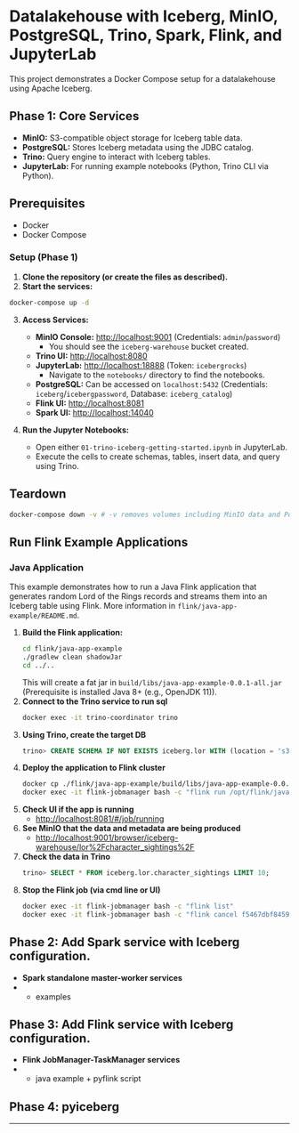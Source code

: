 # Datalakehouse with Iceberg, MinIO, PostgreSQL, Trino, Spark, Flink, and JupyterLab

This project demonstrates a Docker Compose setup for a datalakehouse using Apache Iceberg.

## Phase 1: Core Services

* **MinIO:** S3-compatible object storage for Iceberg table data.
* **PostgreSQL:** Stores Iceberg metadata using the JDBC catalog.
* **Trino:** Query engine to interact with Iceberg tables.
* **JupyterLab:** For running example notebooks (Python, Trino CLI via Python).

## Prerequisites

* Docker
* Docker Compose

### Setup (Phase 1)

1. **Clone the repository (or create the files as described).**
2. **Start the services:**

```bash
docker-compose up -d
```

3. **Access Services:**
    * **MinIO Console:** [http://localhost:9001](http://localhost:9001) (Credentials: `admin`/`password`)
        * You should see the `iceberg-warehouse` bucket created.
    * **Trino UI:** [http://localhost:8080](http://localhost:8080)
    * **JupyterLab:** [http://localhost:18888](http://localhost:18888) (Token: `icebergrocks`)
        * Navigate to the `notebooks/` directory to find the notebooks.
    * **PostgreSQL:** Can be accessed on `localhost:5432` (Credentials: `iceberg`/`icebergpassword`,
      Database: `iceberg_catalog`)
    * **Flink UI:** [http://localhost:8081](http://localhost:8081)
    * **Spark UI:** [http://localhost:14040](http://localhost:14040)

4. **Run the Jupyter Notebooks:**
    * Open either `01-trino-iceberg-getting-started.ipynb` in JupyterLab.
    * Execute the cells to create schemas, tables, insert data, and query using Trino.

## Teardown

```bash
docker-compose down -v # -v removes volumes including MinIO data and PostgreSQL data
```

## Run Flink Example Applications

### Java Application

This example demonstrates how to run a Java Flink application that generates random Lord of the Rings records and
streams them into an Iceberg table using Flink. More information in `flink/java-app-example/README.md`.

1. **Build the Flink application:**
   ```bash
   cd flink/java-app-example
   ./gradlew clean shadowJar
   cd ../..
   ```
   This will create a fat jar in `build/libs/java-app-example-0.0.1-all.jar` (Prerequisite is installed Java 8+ (e.g.,
   OpenJDK 11)).
2. **Connect to the Trino service to run sql**
    ```bash
    docker exec -it trino-coordinator trino
    ```
3. **Using Trino, create the target DB**
    ```sql
    trino> CREATE SCHEMA IF NOT EXISTS iceberg.lor WITH (location = 's3a://iceberg-warehouse/lor/');
    ```
4. **Deploy the application to Flink cluster**
    ```bash
    docker cp ./flink/java-app-example/build/libs/java-app-example-0.0.1-all.jar flink-jobmanager:/opt/flink/java-app-example.jar
    docker exec -it flink-jobmanager bash -c "flink run /opt/flink/java-app-example.jar"
    ```
5. **Check UI if the app is running**
    * [http://localhost:8081/#/job/running](http://localhost:8081/#/job/running)
6. **See MinIO that the data and metadata are being produced**
    * [http://localhost:9001/browser/iceberg-warehouse/lor%2Fcharacter_sightings%2F](http://localhost:9001/browser/iceberg-warehouse/lor%2Fcharacter_sightings%2F)
7. **Check the data in Trino**
    ```sql
    trino> SELECT * FROM iceberg.lor.character_sightings LIMIT 10;
    ```
8. **Stop the Flink job (via cmd line or UI)**
    ```bash
    docker exec -it flink-jobmanager bash -c "flink list"
    docker exec -it flink-jobmanager bash -c "flink cancel f5467dbf8459b4f7f5c0df52ecbc4aa3"
    ```

## Phase 2: Add Spark service with Iceberg configuration.
   * **Spark standalone master-worker services**
   * + examples

## Phase 3: Add Flink service with Iceberg configuration.
   * **Flink JobManager-TaskManager services**
   * + java example + pyflink script

## Phase 4: pyiceberg


---
